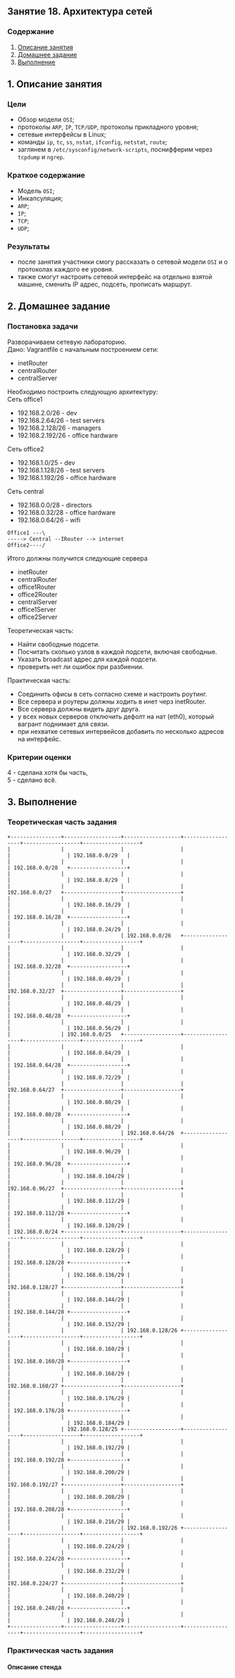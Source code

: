 ## Занятие 18. Архитектура сетей
### Содержание
1. [Описание занятия](#description)  
2. [Домашнее задание](#homework)  
3. [Выполнение](#exec)  

## 1. Описание занятия <a name="description"></a>
### Цели
- Обзор модели `OSI`;  
- протоколы `ARP`, `IP`, `TCP/UDP`, протоколы прикладного уровня;  
- сетевые интерфейсы в Linux;  
- команды `ip`, `tc`, `ss`, `nstat`, `ifconfig`, `netstat`, `route`;  
- заглянем в `/etc/sysconfig/network-scripts`, поснифферим через `tcpdump` и `ngrep`.  

### Краткое содержание
- Модель `OSI`;  
- Инкапсуляция;  
- `ARP`;  
- `IP`;  
- `TCP`;  
- `UDP`;  

### Результаты
- после занятия участники смогу рассказать о сетевой модели `OSI` и о протоколах каждого ее уровня.  
- также смогут настроить сетевой интерфейс на отдельно взятой машине, сменить IP адрес, подсеть, прописать маршрут.  

## 2. Домашнее задание  <a name="homework"></a>
### Постановка задачи
Разворачиваем сетевую лабораторию.  
Дано: Vagrantfile с начальным построением сети:  
- inetRouter  
- centralRouter  
- centralServer  

Необходимо построить следующую архитектуру:  
Сеть office1  
- 192.168.2.0/26 - dev  
- 192.168.2.64/26 - test servers  
- 192.168.2.128/26 - managers  
- 192.168.2.192/26 - office hardware  

Сеть office2  
- 192.168.1.0/25 - dev  
- 192.168.1.128/26 - test servers  
- 192.168.1.192/26 - office hardware  

Сеть central  
- 192.168.0.0/28 - directors  
- 192.168.0.32/28 - office hardware  
- 192.168.0.64/26 - wifi  

```
Office1 ---\
-----> Central --IRouter --> internet
Office2----/
```
Итого должны получится следующие сервера
- inetRouter
- centralRouter
- office1Router
- office2Router
- centralServer
- office1Server
- office2Server

Теоретическая часть:  
- Найти свободные подсети.  
- Посчитать сколько узлов в каждой подсети, включая свободные.  
- Указать broadcast адрес для каждой подсети.  
- проверить нет ли ошибок при разбиении.  

Практическая часть:  
- Соединить офисы в сеть согласно схеме и настроить роутинг.  
- Все сервера и роутеры должны ходить в инет черз inetRouter.  
- Все сервера должны видеть друг друга.  
- у всех новых серверов отключить дефолт на нат (eth0), который вагрант поднимает для связи.  
- при нехватке сетевых интервейсов добавить по несколько адресов на интерфейс.  

### Критерии оценки
4 - сделана хотя бы часть,  
5 - сделано всё.  

## 3. Выполнение <a name="exec"></a>  
### Теоретическая часть задания
```console
+----------------+------------------+------------------+------------------+------------------+------------------+
|                |                  |                  |                  |                  | 192.168.0.0/29   |
|                |                  |                  |                  | 192.168.0.0/28   +------------------+
|                |                  |                  |                  |                  | 192.168.0.8/29   |
|                |                  |                  | 192.168.0.0/27   +------------------+------------------+
|                |                  |                  |                  |                  | 192.168.0.16/29  |
|                |                  |                  |                  | 192.168.0.16/28  +------------------+
|                |                  |                  |                  |                  | 192.168.0.24/29  |
|                |                  | 192.168.0.0/26   +------------------+------------------+------------------+
|                |                  |                  |                  |                  | 192.168.0.32/29  |
|                |                  |                  |                  | 192.168.0.32/28  +------------------+
|                |                  |                  |                  |                  | 192.168.0.40/29  |
|                |                  |                  | 192.168.0.32/27  +------------------+------------------+
|                |                  |                  |                  |                  | 192.168.0.48/29  |
|                |                  |                  |                  | 192.168.0.48/28  +------------------+
|                |                  |                  |                  |                  | 192.168.0.56/29  |
|                | 192.168.0.0/25   +------------------+------------------+------------------+------------------+
|                |                  |                  |                  |                  | 192.168.0.64/29  |
|                |                  |                  |                  | 192.168.0.64/28  +------------------+
|                |                  |                  |                  |                  | 192.168.0.72/29  |
|                |                  |                  | 192.168.0.64/27  +------------------+------------------+
|                |                  |                  |                  |                  | 192.168.0.80/29  |
|                |                  |                  |                  | 192.168.0.80/28  +------------------+
|                |                  |                  |                  |                  | 192.168.0.88/29  |
|                |                  | 192.168.0.64/26  +------------------+------------------+------------------+
|                |                  |                  |                  |                  | 192.168.0.96/29  |
|                |                  |                  |                  | 192.168.0.96/28  +------------------+
|                |                  |                  |                  |                  | 192.168.0.104/29 |
|                |                  |                  | 192.168.0.96/27  +------------------+------------------+
|                |                  |                  |                  |                  | 192.168.0.112/29 |
|                |                  |                  |                  | 192.168.0.112/28 +------------------+
|                |                  |                  |                  |                  | 192.168.0.120/29 |
| 192.168.0.0/24 +------------------+------------------+------------------+------------------+------------------+
|                |                  |                  |                  |                  | 192.168.0.128/29 |
|                |                  |                  |                  | 192.168.0.128/28 +------------------+
|                |                  |                  |                  |                  | 192.168.0.136/29 |
|                |                  |                  | 192.168.0.128/27 +------------------+------------------+
|                |                  |                  |                  |                  | 192.168.0.144/29 |
|                |                  |                  |                  | 192.168.0.144/28 +------------------+
|                |                  |                  |                  |                  | 192.168.0.152/29 |
|                |                  | 192.168.0.128/26 +------------------+------------------+------------------+
|                |                  |                  |                  |                  | 192.168.0.160/29 |
|                |                  |                  |                  | 192.168.0.160/28 +------------------+
|                |                  |                  |                  |                  | 192.168.0.168/29 |
|                |                  |                  | 192.168.0.160/27 +------------------+------------------+
|                |                  |                  |                  |                  | 192.168.0.176/29 |
|                |                  |                  |                  | 192.168.0.176/28 +------------------+
|                |                  |                  |                  |                  | 192.168.0.184/29 |
|                | 192.168.0.128/25 +------------------+------------------+------------------+------------------+
|                |                  |                  |                  |                  | 192.168.0.192/29 |
|                |                  |                  |                  | 192.168.0.192/28 +------------------+
|                |                  |                  |                  |                  | 192.168.0.200/29 |
|                |                  |                  | 192.168.0.192/27 +------------------+------------------+
|                |                  |                  |                  |                  | 192.168.0.208/29 |
|                |                  |                  |                  | 192.168.0.208/28 +------------------+
|                |                  |                  |                  |                  | 192.168.0.216/29 |
|                |                  | 192.168.0.192/26 +------------------+------------------+------------------+
|                |                  |                  |                  |                  | 192.168.0.224/29 |
|                |                  |                  |                  | 192.168.0.224/28 +------------------+
|                |                  |                  |                  |                  | 192.168.0.232/29 |
|                |                  |                  | 192.168.0.224/27 +------------------+------------------+
|                |                  |                  |                  |                  | 192.168.0.240/29 |
|                |                  |                  |                  | 192.168.0.240/28 +------------------+
|                |                  |                  |                  |                  | 192.168.0.248/29 |
+----------------+------------------+------------------+------------------+------------------+------------------+

```

### Практическая часть задания
#### Описание стенда
